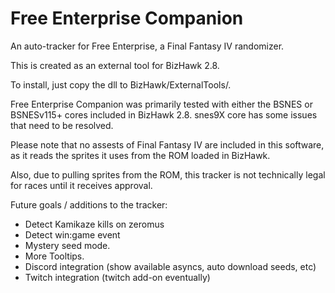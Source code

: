 # Free Enterprise Companion
An auto-tracker for Free Enterprise, a Final Fantasy IV randomizer.

This is created as an external tool for BizHawk 2.8.

To install, just copy the dll to BizHawk/ExternalTools/.

Free Enterprise Companion was primarily tested with either the BSNES or BSNESv115+ cores included in BizHawk 2.8. snes9X core has some issues that need to be resolved.

Please note that no assests of Final Fantasy IV are included in this software, as it reads the sprites it uses from the ROM loaded in BizHawk.

Also, due to pulling sprites from the ROM, this tracker is not technically legal for races until it receives approval.

Future goals / additions to the tracker:
- Detect Kamikaze kills on zeromus
- Detect win:game event
- Mystery seed mode.
- More Tooltips.
- Discord integration (show available asyncs, auto download seeds, etc)
- Twitch integration (twitch add-on eventually)
